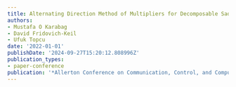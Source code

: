 ```yaml
---
title: Alternating Direction Method of Multipliers for Decomposable Saddle-Point Problems
authors:
- Mustafa O Karabag
- David Fridovich-Keil
- Ufuk Topcu
date: '2022-01-01'
publishDate: '2024-09-27T15:20:12.808996Z'
publication_types:
- paper-conference
publication: '*Allerton Conference on Communication, Control, and Compution*'
---
```

